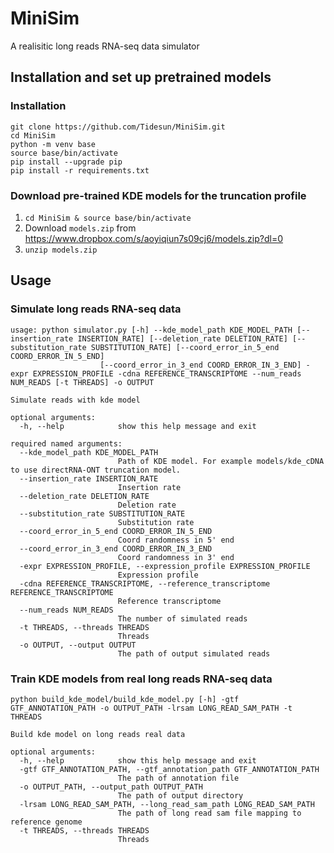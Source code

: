 # MiniSim
A realisitic long reads RNA-seq data simulator
## Installation and set up pretrained models
### Installation
```
git clone https://github.com/Tidesun/MiniSim.git
cd MiniSim
python -m venv base
source base/bin/activate
pip install --upgrade pip
pip install -r requirements.txt
```
### Download pre-trained KDE models for the truncation profile
1. `cd MiniSim & source base/bin/activate`
2. Download `models.zip` from https://www.dropbox.com/s/aoyiqiun7s09cj6/models.zip?dl=0
3. `unzip models.zip`
## Usage
### Simulate long reads RNA-seq data
```
usage: python simulator.py [-h] --kde_model_path KDE_MODEL_PATH [--insertion_rate INSERTION_RATE] [--deletion_rate DELETION_RATE] [--substitution_rate SUBSTITUTION_RATE] [--coord_error_in_5_end COORD_ERROR_IN_5_END]
                    [--coord_error_in_3_end COORD_ERROR_IN_3_END] -expr EXPRESSION_PROFILE -cdna REFERENCE_TRANSCRIPTOME --num_reads NUM_READS [-t THREADS] -o OUTPUT

Simulate reads with kde model

optional arguments:
  -h, --help            show this help message and exit

required named arguments:
  --kde_model_path KDE_MODEL_PATH
                        Path of KDE model. For example models/kde_cDNA to use directRNA-ONT truncation model.
  --insertion_rate INSERTION_RATE
                        Insertion rate
  --deletion_rate DELETION_RATE
                        Deletion rate
  --substitution_rate SUBSTITUTION_RATE
                        Substitution rate
  --coord_error_in_5_end COORD_ERROR_IN_5_END
                        Coord randomness in 5' end
  --coord_error_in_3_end COORD_ERROR_IN_3_END
                        Coord randomness in 3' end
  -expr EXPRESSION_PROFILE, --expression_profile EXPRESSION_PROFILE
                        Expression profile
  -cdna REFERENCE_TRANSCRIPTOME, --reference_transcriptome REFERENCE_TRANSCRIPTOME
                        Reference transcriptome
  --num_reads NUM_READS
                        The number of simulated reads
  -t THREADS, --threads THREADS
                        Threads
  -o OUTPUT, --output OUTPUT
                        The path of output simulated reads
```
### Train KDE models from real long reads RNA-seq data
```
python build_kde_model/build_kde_model.py [-h] -gtf GTF_ANNOTATION_PATH -o OUTPUT_PATH -lrsam LONG_READ_SAM_PATH -t THREADS

Build kde model on long reads real data

optional arguments:
  -h, --help            show this help message and exit
  -gtf GTF_ANNOTATION_PATH, --gtf_annotation_path GTF_ANNOTATION_PATH
                        The path of annotation file
  -o OUTPUT_PATH, --output_path OUTPUT_PATH
                        The path of output directory
  -lrsam LONG_READ_SAM_PATH, --long_read_sam_path LONG_READ_SAM_PATH
                        The path of long read sam file mapping to reference genome
  -t THREADS, --threads THREADS
                        Threads
```


